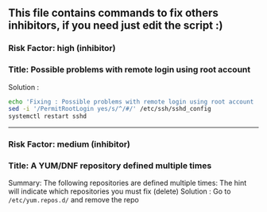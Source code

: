 
## This file contains commands to fix others inhibitors, if you need just edit the script :)

### Risk Factor: high (inhibitor)
### Title: Possible problems with remote login using root account

Solution : 
```bash
echo 'Fixing : Possible problems with remote login using root account '
sed -i '/PermitRootLogin yes/s/^/#/' /etc/ssh/sshd_config
systemctl restart sshd
```
--- 

### Risk Factor: medium (inhibitor)
### Title: A YUM/DNF repository defined multiple times
Summary: The following repositories are defined multiple times:
The hint will indicate which repositories you must fix (delete)
Solution : 
Go to `/etc/yum.repos.d/` and remove the repo 
